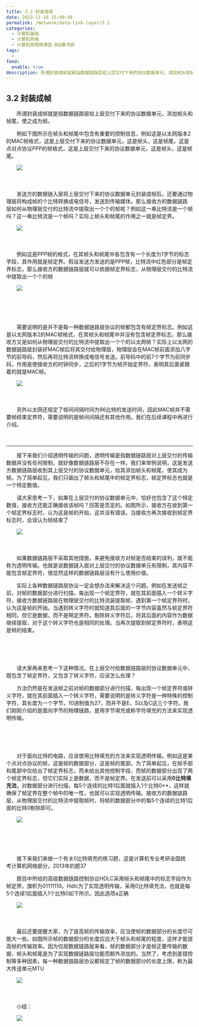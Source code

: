 ```yaml
---
title: 3.2 封装成帧
date: 2023-11-16 15:49:49
permalink: /Network/data-link-layer/3.2
categories:
  - 计算机基础
  - 计算机网络
  - 计算机网络微课堂-B站教书匠
tags:
  - 
feed:
  enable: true
description: 所谓封装成帧就是指数据链路层给上层交付下来的协议数据单元，添加帧头和帧尾，‍‍使之成为帧。
---
```


## 3.2 封装成帧

　　‍‍所谓封装成帧就是指数据链路层给上层交付下来的协议数据单元，添加帧头和帧尾，‍‍使之成为帧。
<!-- more -->

　　例如下图所示在帧头和帧尾中包含有重要的控制信息，例如‍‍这是以太网版本2的MAC帧格式，这是上层交付下来的协议数据单元，这是帧头，‍‍这是帧尾，这是点对点协议PPP的帧格式，这是上层交付下来的协议数据单元，这是帧头，‍‍这是帧尾。

　　![](https://image.peterjxl.com/blog/image-20211212102926-19pvyc9.png)

　　‍

　　发送方的数据链入层将上层交付下来的协议数据单元封装成帧后，还要通过物理层‍‍将构成帧的个比特转换成电信号，发送到传输媒体。‍‍那么接收方的数据链路层‍‍如何从物理层交付的比特流中提取出一个个的帧呢？例如‍‍这一串比特流是一个帧吗？这一串比特流是一个帧吗？实际上‍‍帧头和帧尾的作用之一就是帧定界。

　　![](https://image.peterjxl.com/blog/image-20211212103003-nambbcz.png)

　　‍

　　例如这是PPP帧的格式，在其帧头和帧尾中‍‍各包含有一个长度为1字节的标志字段，其作用就是帧定界。假设发送方发送的是PPP帧，‍‍比特流中红色部分是帧定界标志，那么接收方的数据链路层就可以依据帧定界标志，‍‍从物理层交付的比特流中提取出一个个的帧

　　![](https://image.peterjxl.com/blog/image-20211212103054-gbg81f6.png)

　　‍

　　‍

　　需要说明的是‍‍并不是每一种数据链路层协议的帧都包含有帧定界标志。‍‍例如这是以太网版本2的MAC帧格式，‍‍在其帧头和帧尾中并没有包含帧定界标志。那么接收方又是如何从物理层交付的比特流中‍‍提取出一个个的以太网帧？实际上以太网的数据链路层封装好MAC帧后将其交付给物理层，‍‍物理层会在MAC帧前面添加八字节的前导码，然后再将比特流转换成电信号发送‍‍。前导码中的前7个字节为‍‍前同步码，作用是使接收方的时钟同步，之后的1字节为帧开始定界符，‍‍表明其后面紧跟着的就是MAC帧。‍‍

　　![](https://image.peterjxl.com/blog/image-20211212103236-a0cn1jh.png)

　　‍

　　另外以太网还规定了帧间间隔时间为‍‍96比特的发送时间，因此MAC帧并不需要帧结束定界符，需要说明的是‍‍帧间间隔还有其他作用。‍‍我们在后续课程中再进行介绍。

　　‍

---

　　接下来我们介绍透明传输的问题，‍‍透明传输是指数据链路层对上层交付的传输数据并没有任何限制，就好像数据链路层不存在一样。‍‍我们来举例说明，这是发送方数据链路层收到其上层交付的协议数据单元，给其添加帧头‍‍和帧尾，使其成为帧。‍‍为了简单起见，我们只画出了帧头和帧尾中的帧定界标志，‍‍帧定界标志也就是一个特定数值。

　　请大家思考一下，如果在上层交付的协议数据单元中，‍‍恰好也包含了这个特定数值，接收方还能正确接收该帧吗？‍‍回答是否定的。如图所示，接收方在收到第一个帧定界标志时，认为这是帧的开始，‍‍这并没有错误。‍‍当接收方再次接收到帧定界标志时，会误认为帧结束了

　　![](https://image.peterjxl.com/blog/image-20211212104752-i0e4klv.png)

　　‍

　　如果数据链路层不采取其他措施，来避免接收方对帧是否结束的误判，就不能称为透明传输。‍‍也就是说数据链入层对上层交付的协议数据单元有限制，其内容不能包含帧定界符，‍‍很显然这样的数据链路层没有什么使用价值。

　　实际上各种数据链路层协议一定会想办法来解决这个问题。‍‍例如在发送帧之前，‍‍对帧的数据部分进行扫描，每出现一个帧定界符，就在其前面插入一个转义字符，‍‍接收方数据链路层在物理层交付的比特流装提取帧，遇到第一个帧定界符时，认为这是帧的开始。‍‍当遇到转义字符时就知道其后面的一字节内容虽然与帧定界符相同，但它是数据，‍‍而不是啊定界符。剔除转义字符后，将其后面的内容作为数据继续提取，‍‍对于这个转义字符也是相同的处理。‍‍当再次提取到帧定界符时，表明这是帧的结束。‍‍

　　‍

　　‍

　　请大家再来思考一下这种情况。在上层交付给数据链路层的协议数据单元中，既包含了帧定界符，‍‍又包含了转义字符，应该怎么处理？

　　方法仍然是在发送帧之前对帧的数据部分进行扫描，‍‍每出现一个帧定界符或转义字符，‍‍就在其前面插入一个转义字符，需要说明的是转义字符是一种特殊的控制字符，‍‍其长度为一个字节，10进制值为27，而并不是E、S以及C这三个字符。‍‍我们刚刚介绍的是面向字节的物理链路，是用字节填充或称字符填充的方法‍‍来实现透明传输。‍‍

　　‍

　　‍

　　对于面向比特的电路，应该使用比特填充的方法来实现透明传输。例如‍‍这是某个点对点协议的帧，‍‍这是帧的数据部分，这是帧的尾部。为了简单起见，在帧手部和尾部中‍‍仅给出了帧定界标志，而未给出其他控制字段，而帧的数据部分出现了两个帧定界标志，‍‍但它们实际上是数据，而不是帧定界。‍‍在发送前可以采用**0比特填充法**，‍‍对数据部分进行扫描，每5个连续的比特1后面就插入1个比特0**，‍‍这样就确保了帧定界在整个帧中的唯一性，也就可以实现透明传输。接收方的数据链路层，‍‍从物理层交付的比特流中提取帧时，将帧的数据部分中的每5个连续的比特1后面的比特0剔除即可。‍‍

　　![](https://image.peterjxl.com/blog/image-20211212105240-hy1pddg.png)

　　‍

　　‍

　　接下来我们来做一个有关0比特填充的练习题，这是计算机专业考研全国统考‍‍计算机网络部分，2013年的题37

　　题目中所给的高级数据链路控制协议HDLC‍‍采用帧头和帧尾中的标志字段作为帧定界，旗帜为01111110。‍‍Hdlc为了实现透明传输，采用0比特填充法，也就是每5个连续1后面插入1个比特0‍‍如下所示。因此选项a正确

　　![](https://image.peterjxl.com/blog/image-20211212105344-qbwkvpf.png)

　　‍

　　最后还要提醒大家，为了提高帧的传输效率，‍‍应当使帧的数据部分的长度尽可能大一些。‍‍如图所示帧的数据部分的长度‍‍应远大于帧头和帧尾的程度，这样才能提高帧的传输效率。因为仅层数据链路层来看，‍‍帧的数据部分才是帧正要传输的数据，帧头和帧尾是为了实现数据链路层功能而额外添加的。‍‍当然了，考虑到差错控制等多种因素，每一种数据链路层协议都规定了帧的数据部分的长度上限，‍‍称为最大传送单元MTU

　　![](https://image.peterjxl.com/blog/image-20211212105438-r6a2r5f.png)

　　‍

　　小结：

　　![](https://image.peterjxl.com/blog/image-20211212105453-a9uierj.png)

　　‍

　　‍

　　‍
